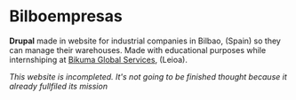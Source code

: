 # Bilboempresas

**Drupal** made in website for industrial companies in Bilbao, (Spain) so they can manage their warehouses.
Made with educational purposes while internshiping at [Bikuma Global Services](http://www.bikuma.com/), (Leioa).

*This website is incompleted. It's not going to be finished thought because it already fullfiled its mission*
